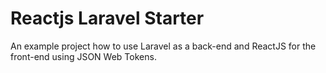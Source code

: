 # Reactjs Laravel Starter
An example project how to use Laravel as a back-end and ReactJS for the front-end using JSON Web Tokens.

